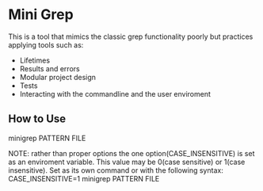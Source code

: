 # Mini Grep
This is a tool that mimics the classic grep functionality poorly but practices applying tools such as:
- Lifetimes
- Results and errors
- Modular project design
- Tests
- Interacting with the commandline and the user enviroment

## How to Use
minigrep PATTERN FILE

NOTE: rather than proper options the one option(CASE_INSENSITIVE) is set as an enviroment variable.
This value may be 0(case sensitive) or 1(case insensitive).
Set as its own command or with the following syntax:
CASE_INSENSITIVE=1 minigrep PATTERN FILE
